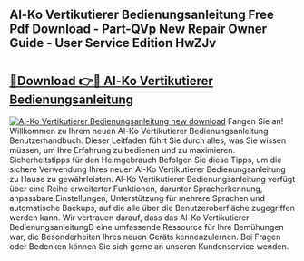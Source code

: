 ## Al-Ko Vertikutierer Bedienungsanleitung Free Pdf Download - Part-QVp New Repair Owner Guide - User Service Edition HwZJv

# <h2><a href="http://df3gxw.blite.top/?on=Al-Ko+Vertikutierer+Bedienungsanleitung">🔗Download 👉🔴 Al-Ko Vertikutierer Bedienungsanleitung</a></h2>

[![Al-Ko Vertikutierer Bedienungsanleitung new download](https://i.imgur.com/lujVjoI.png)](http://df3gxw.blite.top/?on=Al-Ko+Vertikutierer+Bedienungsanleitung)
Fangen Sie an! Willkommen zu Ihrem neuen Al-Ko Vertikutierer Bedienungsanleitung Benutzerhandbuch. Dieser Leitfaden führt Sie durch alles, was Sie wissen müssen, um Ihre Erfahrung zu bedienen und zu maximieren. Sicherheitstipps für den Heimgebrauch Befolgen Sie diese Tipps, um die sichere Verwendung Ihres neuen Al-Ko Vertikutierer Bedienungsanleitung zu Hause zu gewährleisten. Al-Ko Vertikutierer Bedienungsanleitung verfügt über eine Reihe erweiterter Funktionen, darunter Spracherkennung, anpassbare Einstellungen, Unterstützung für mehrere Sprachen und automatische Backups, auf die alle über die Benutzeroberfläche zugegriffen werden kann. Wir vertrauen darauf, dass das Al-Ko Vertikutierer BedienungsanleitungD eine umfassende Ressource für Ihre Bemühungen war, die Besonderheiten Ihres neuen Geräts kennenzulernen. Bei Fragen oder Bedenken können Sie sich gerne an unseren Kundenservice wenden.
